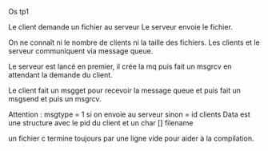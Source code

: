 Os tp1

Le client demande un fichier au serveur 
Le serveur envoie le fichier.

On ne connaît ni le nombre de clients ni la taille des fichiers.
Les clients et le serveur communiquent via message queue.

Le serveur est lancé en premier, il crée la mq puis fait un msgrcv en
attendant la demande du client.

Le client fait un msgget pour recevoir la message queue et puis fait un msgsend
et puis un msgrcv.


Attention : msgtype = 1 si on envoie au serveur sinon = id clients 
Data est une structure avec le pid du client et un char [] filename

un fichier c termine toujours par une ligne vide pour aider à la compilation.
